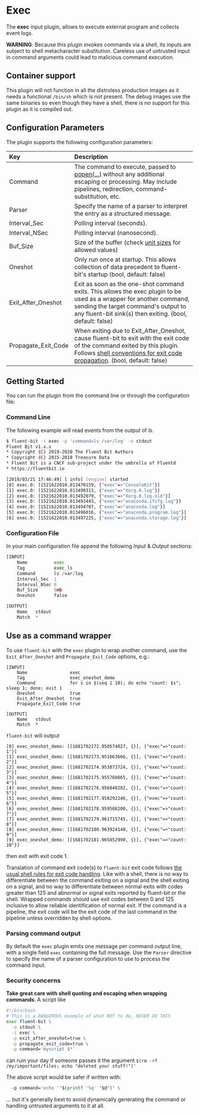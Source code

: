 # Exec

The **exec** input plugin, allows to execute external program and collects event logs.

**WARNING**: Because this plugin invokes commands via a shell, its inputs are
subject to shell metacharacter substitution. Careless use of untrusted input in
command arguments could lead to malicious command execution.

## Container support

This plugin will not function in all the distroless production images as it needs a functional `/bin/sh` which is not present.
The debug images use the same binaries so even though they have a shell, there is no support for this plugin as it is compiled out.

## Configuration Parameters

The plugin supports the following configuration parameters:

| Key | Description |
| :--- | :--- |
| Command | The command to execute, passed to [popen(...)](https://man7.org/linux/man-pages/man3/popen.3.html) without any additional escaping or processing. May include pipelines, redirection, command-substitution, etc. |
| Parser | Specify the name of a parser to interpret the entry as a structured message. |
| Interval\_Sec | Polling interval \(seconds\). |
| Interval\_NSec | Polling interval \(nanosecond\). |
| Buf\_Size | Size of the buffer \(check [unit sizes](https://docs.fluentbit.io/manual/configuration/unit_sizes) for allowed values\) |
| Oneshot | Only run once at startup. This allows collection of data precedent to fluent-bit's startup (bool, default: false) |
| Exit\_After\_Oneshot | Exit as soon as the one-shot command exits. This allows the exec plugin to be used as a wrapper for another command, sending the target command's output to any fluent-bit sink(s) then exiting. (bool, default: false) |
| Propagate\_Exit\_Code | When exiting due to Exit\_After\_Oneshot, cause fluent-bit to exit with the exit code of the command exited by this plugin. Follows [shell conventions for exit code propagation](https://www.gnu.org/software/bash/manual/html_node/Exit-Status.html). (bool, default: false) |

## Getting Started

You can run the plugin from the command line or through the configuration file:

### Command Line

The following example will read events from the output of _ls_.

```bash
$ fluent-bit -i exec -p 'command=ls /var/log' -o stdout
Fluent Bit v1.x.x
* Copyright (C) 2019-2020 The Fluent Bit Authors
* Copyright (C) 2015-2018 Treasure Data
* Fluent Bit is a CNCF sub-project under the umbrella of Fluentd
* https://fluentbit.io

[2018/03/21 17:46:49] [ info] [engine] started
[0] exec.0: [1521622010.013470159, {"exec"=>"ConsoleKit"}]
[1] exec.0: [1521622010.013490313, {"exec"=>"Xorg.0.log"}]
[2] exec.0: [1521622010.013492079, {"exec"=>"Xorg.0.log.old"}]
[3] exec.0: [1521622010.013493443, {"exec"=>"anaconda.ifcfg.log"}]
[4] exec.0: [1521622010.013494707, {"exec"=>"anaconda.log"}]
[5] exec.0: [1521622010.013496016, {"exec"=>"anaconda.program.log"}]
[6] exec.0: [1521622010.013497225, {"exec"=>"anaconda.storage.log"}]
```

### Configuration File

In your main configuration file append the following _Input_ & _Output_ sections:

```python
[INPUT]
    Name          exec
    Tag           exec_ls
    Command       ls /var/log
    Interval_Sec  1
    Interval_NSec 0
    Buf_Size      8mb
    Oneshot       false

[OUTPUT]
    Name   stdout
    Match  *
```


## Use as a command wrapper

To use `fluent-bit` with the `exec` plugin to wrap another command, use the
`Exit_After_Oneshot` and `Propagate_Exit_Code` options, e.g.:

```
[INPUT]
    Name                exec
    Tag                 exec_oneshot_demo
    Command             for s in $(seq 1 10); do echo "count: $s"; sleep 1; done; exit 1
    Oneshot             true
    Exit_After_Oneshot  true
    Propagate_Exit_Code true

[OUTPUT]
    Name   stdout
    Match  *
```


`fluent-bit` will output

```
[0] exec_oneshot_demo: [[1681702172.950574027, {}], {"exec"=>"count: 1"}]
[1] exec_oneshot_demo: [[1681702173.951663666, {}], {"exec"=>"count: 2"}]
[2] exec_oneshot_demo: [[1681702174.953873724, {}], {"exec"=>"count: 3"}]
[3] exec_oneshot_demo: [[1681702175.955760865, {}], {"exec"=>"count: 4"}]
[4] exec_oneshot_demo: [[1681702176.956840282, {}], {"exec"=>"count: 5"}]
[5] exec_oneshot_demo: [[1681702177.958292246, {}], {"exec"=>"count: 6"}]
[6] exec_oneshot_demo: [[1681702178.959508200, {}], {"exec"=>"count: 7"}]
[7] exec_oneshot_demo: [[1681702179.961715745, {}], {"exec"=>"count: 8"}]
[8] exec_oneshot_demo: [[1681702180.963924140, {}], {"exec"=>"count: 9"}]
[9] exec_oneshot_demo: [[1681702181.965852990, {}], {"exec"=>"count: 10"}]
```

then exit with exit code 1.

Translation of command exit code(s) to `fluent-bit` exit code follows
[the usual shell rules for exit code handling](https://www.gnu.org/software/bash/manual/html_node/Exit-Status.html).
Like with a shell, there is no way to differentiate between the command exiting
on a signal and the shell exiting on a signal, and no way to differentiate
between normal exits with codes greater than 125 and abnormal or signal exits
reported by fluent-bit or the shell. Wrapped commands should use exit codes
between 0 and 125 inclusive to allow reliable identification of normal exit.
If the command is a pipeline, the exit code will be the exit code of the last
command in the pipeline unless overridden by shell options.

### Parsing command output

By default the `exec` plugin emits one message per command output line, with a
single field `exec` containing the full message. Use the `Parser` directive to
specify the name of a parser configuration to use to process the command input.

### Security concerns

**Take great care with shell quoting and escaping when wrapping commands**.
A script like

```bash
#!/bin/bash
# This is a DANGEROUS example of what NOT to do, NEVER DO THIS
exec fluent-bit \
  -o stdout \
  -i exec \
  -p exit_after_oneshot=true \
  -p propagate_exit_code=true \
  -p command='myscript $*'
```

can ruin your day if someone passes it the argument
`$(rm -rf /my/important/files; echo "deleted your stuff!")'`

The above script would be safer if written with:

```bash
  -p command='echo '"$(printf '%q' "$@")" \
```

... but it's generally best to avoid dynamically generating the command or
handling untrusted arguments to it at all.
